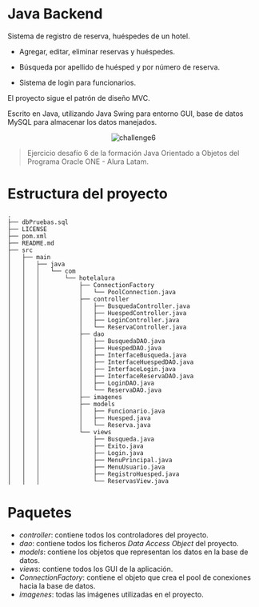 # Java Backend

Sistema de registro de reserva, huéspedes de un hotel.

* Agregar, editar, eliminar reservas y huéspedes.

* Búsqueda por apellido de huésped y por número de reserva.

* Sistema de login para funcionarios.


El proyecto sigue el patrón de diseño MVC.

Escrito en Java, utilizando Java Swing para entorno GUI, base de datos MySQL para almacenar los datos manejados.


<p align="center">
	<img src="https://doc-0k-0k-docs.googleusercontent.com/docs/securesc/v11egt6mtf4gkleqsoko4hs52bch5h92/h874jdk4t5bcaplhv2ou1epc7emb25fa/1672844100000/12739533963501015635/12739533963501015635/1iAP4wGui49EyWQWb0g_r8YarkOJHqBrF?e=view&ax=ALjR8sxCHYAwN7-zYjluZtT79jzQY5U-k1J17LzDlohZJtAVn5woZlhxm2WVhbGgmnrA5zv_vfWzREKodg_2blEDfWjt0pYgC5GPxfRCtauCJclMo4C0pT6ORnsXECCk_1p7KwyOZacNf6r4_b5gnVXdOln0CpT1R4Gim3PEQjFKq0DyQHR3ZHAvWm55D9ZVp-7PGbaQqCnd2eu9Q1VWedrI-9oZa68S2ueboYS5rKYVTC0TVY7CkToAI1NVAI7ZnnMqyj4-l4ptvJsikOwPmuFD-rpE0ntckboBvaz6DCT5IwowyP8IYwcRTSO33_mkJM2_vS2ubnqmXwL1b7hWuVVX97nypx9-WvQebCgn6dBUOphJsMgqqwlbMA_bRHSulO_QRxTUq4xStcQ9dRhqGYwWMf0GUFhF_U7TdBd490cmFdfeX8oHLiBDBRHPuoISEoWbKQUxSAdSUxHn20NEsNfm94WIi8cOo0PGu7wmZ83CtPdfoysQqVV-y0XEoVxHYmEFfeyvCF5JPYlBscWLDxKoKBKKy-vTGBsnda0E-4nfFHHOWTZFis5XQYinB0L9U7xIJuP4Ujax5agPIbwsFpK46aaBzj8Poczk00Qck_KjDb9x4tvGrv__RLpuL0Yz9XhATGYzQVFTzACHR-GPcerHecRvTmAn3z60BcDDehxfcIdlxGyWfI456B6e0esuyHiDQtoCX_ET53PC-40GhLXHFRo_1ptDPiuSVLA9sXAhdS_cYiSPQYMtMxR9tYKDMn5_UJNk3G7-DbWlf9T5oRM18ni4RyzrfZd3zLitRHHYTxT6q21Qs9lrmdnmvrYxqVPutLfOn2R5V0eK3QC7DrrO6jmtsHV_J0LYmXPHggcDpwr2ogzqL0qJI2_85h2oQRKTJJNB9vLO2xxzpVUJ5tjJzadlUvx4zg6GORc&uuid=f68937d1-11d5-4978-84c5-c01c0230fcdd&authuser=0&nonce=rb64ggs723kqu&user=12739533963501015635&hash=4mb55lsp7n3ediqkd1qjd3rr335p31hc" alt="challenge6"/>
</p>




> Ejercicio desafío 6 de la formación Java Orientado a Objetos del Programa Oracle ONE - Alura Latam.


# Estructura del proyecto

```
.
├── dbPruebas.sql
├── LICENSE
├── pom.xml
├── README.md
├── src
│   ├── main
│   │   ├── java
│   │   │   └── com
│   │   │       └── hotelalura
│   │   │           ├── ConnectionFactory
│   │   │           │   └── PoolConnection.java
│   │   │           ├── controller
│   │   │           │   ├── BusquedaController.java
│   │   │           │   ├── HuespedController.java
│   │   │           │   ├── LoginController.java
│   │   │           │   └── ReservaController.java
│   │   │           ├── dao
│   │   │           │   ├── BusquedaDAO.java
│   │   │           │   ├── HuespedDAO.java
│   │   │           │   ├── InterfaceBusqueda.java
│   │   │           │   ├── InterfaceHuespedDAO.java
│   │   │           │   ├── InterfaceLogin.java
│   │   │           │   ├── InterfaceReservaDAO.java
│   │   │           │   ├── LoginDAO.java
│   │   │           │   └── ReservaDAO.java
│   │   │           ├── imagenes
│   │   │           ├── models
│   │   │           │   ├── Funcionario.java
│   │   │           │   ├── Huesped.java
│   │   │           │   └── Reserva.java
│   │   │           └── views
│   │   │               ├── Busqueda.java
│   │   │               ├── Exito.java
│   │   │               ├── Login.java
│   │   │               ├── MenuPrincipal.java
│   │   │               ├── MenuUsuario.java
│   │   │               ├── RegistroHuesped.java
│   │   │               └── ReservasView.java
```


# Paquetes

* *controller*: contiene todos los controladores del proyecto.
* *dao*: contiene todos los ficheros *Data Access Object* del proyecto.
* *models*: contiene los objetos que representan los datos en la base de datos.
* *views*: contiene todos los GUI de la aplicación.
* *ConnectionFactory*: contiene el objeto que crea el pool de conexiones hacia la base de datos.
* *imagenes*: todas las imágenes utilizadas en el proyecto.

